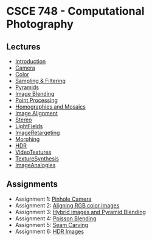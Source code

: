 # CSCE 748 - Computational Photography 

## Lectures
* [Introduction](./Slides/01_Introduction.pdf)
* [Camera](./Slides/02_Camera.pdf)
* [Color](./Slides/03_Color.pdf)
* [Sampling & Filtering](./Slides/04_Sampling&Filtering.pdf)
* [Pyramids](./Slides/05_Pyramids.pdf)
* [Image Blending](./Slides/06_ImageBlending.pdf)
* [Point Processing](./Slides/07_PointProcessing.pdf)
* [Homographies and Mosaics](./Slides/08_Homographies.pdf)
* [Image Alignment](./Slides/09_ImageAlignment.pdf)
* [Stereo](./Slides/10_Stereo.pdf)
* [LightFields](./Slides/11_LightFields.pdf)
* [ImageRetargeting](./Slides/12_ImageRetargeting.pdf)
* [Morphing](./Slides/13_Morphing.pdf)
* [HDR](./Slides/14_HDR.pdf)
* [VideoTextures](./Slides/15_VideoTextures.pdf)
* [TextureSynthesis](./Slides/16_TextureSynthesis.pdf)
* [ImageAnalogies](./Slides/17_ImageAnalogies.pdf)

## Assignments
* Assignment 1: [Pinhole Camera](./Assignments/Assignment_01)
* Assignment 2: [Aligning RGB color images](./Assignments/Assignment_02)
* Assignment 3: [Hybrid images and Pyramid Blending](./Assignments/Assignment_03)
* Assignment 4: [Poisson Blending](./Assignments/Assignment_04)
* Assignment 5: [Seam Carving](./Assignments/Assignment_05)
* Assignment 6: [HDR Images](./Assignments/Assignment_06)
